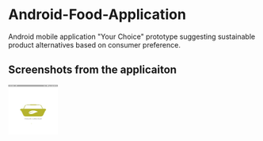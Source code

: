 # Android-Food-Application
Android mobile application "Your Choice"  prototype suggesting sustainable product alternatives based on consumer preference.

## Screenshots from the applicaiton
<img src="ScreenShots/Screenshot_20200713-175334.png" width="100" height="100" >
